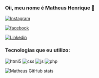 ### Oii, meu nome é Matheus Henrique 👋

[![Instagram](https://img.shields.io/badge/Instagram-E4405F?style=for-the-badge&logo=instagram&logoColor=white)](https://instagram.com/henrique_mpv)

[![facebook](https://img.shields.io/badge/Facebook-1877F2?style=for-the-badge&logo=facebook&logoColor=white)](https://www.facebook.com/matheus.pviana/)

[![Linkedin](https://img.shields.io/badge/LinkedIn-0077B5?style=for-the-badge&logo=linkedin&logoColor=white)](https://www.linkedin.com/in/matheus-viana-a151b9198/)

### Tecnologias que eu utilizo:

<div style="display: inline-block">  
  <img align="center" alt="html5" src="https://img.shields.io/badge/HTML5-E34F26?style=for-the-badge&logo=html5&logoColor=white">
  <img align="center" alt="css" src="https://img.shields.io/badge/CSS3-1572B6?style=for-the-badge&logo=css3&logoColor=white">
  <img align="center" alt="js" src="https://img.shields.io/badge/JavaScript-F7DF1E?style=for-the-badge&logo=javascript&logoColor=black">
  <img align="center" alt="php" src="https://img.shields.io/badge/PHP-777BB4?style=for-the-badge&logo=php&logoColor=white">
</div> <br>

![Matheus GitHub stats](https://github-readme-stats.vercel.app/api/top-langs/?username=Henrique96&theme=blue-green)
